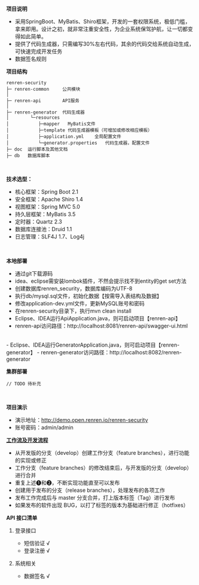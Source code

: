 **项目说明** 
- 采用SpringBoot、MyBatis、Shiro框架，开发的一套权限系统，极低门槛，拿来即用。设计之初，就非常注重安全性，为企业系统保驾护航，让一切都变得如此简单。
- 提供了代码生成器，只需编写30%左右代码，其余的代码交给系统自动生成，可快速完成开发任务
- 数据签名规则

**项目结构** 
```
renren-security
├─ renren-common     公共模块
│ 
├─ renren-api        API服务
│ 
├─ renren-generator  代码生成器
│        └─resources 
│           ├─mapper   MyBatis文件
│           ├─template 代码生成器模板（可增加或修改相应模板）
│           ├─application.yml    全局配置文件
│           └─generator.properties   代码生成器，配置文件
├─ doc  运行脚本及其他文档
├─ db   数据库脚本
```
<br>

 **技术选型：** 
- 核心框架：Spring Boot 2.1
- 安全框架：Apache Shiro 1.4
- 视图框架：Spring MVC 5.0
- 持久层框架：MyBatis 3.5
- 定时器：Quartz 2.3
- 数据库连接池：Druid 1.1
- 日志管理：SLF4J 1.7、Log4j 
<br>

 **本地部署**
- 通过git下载源码
- idea、eclipse需安装lombok插件，不然会提示找不到entity的get set方法
- 创建数据库renren_security，数据库编码为UTF-8
- 执行db/mysql.sql文件，初始化数据【按需导入表结构及数据】
- 修改application-dev.yml文件，更新MySQL账号和密码
- 在renren-security目录下，执行mvn clean install
- Eclipse、IDEA运行ApiApplication.java，则可启动项目【renren-api】
- renren-api访问路径：http://localhost:8081/renren-api/swagger-ui.html
<br>
- Eclipse、IDEA运行GeneratorApplication.java，则可启动项目【renren-generator】
- renren-generator访问路径：http://localhost:8082/renren-generator

<br>

 **集群部署**
```
// TODO 待补充
```

<br>

 **项目演示**
- 演示地址：http://demo.open.renren.io/renren-security
- 账号密码：admin/admin


**[工作流及开发流程](https://blog.csdn.net/qq_16912257/article/details/52998295)**
- 从开发版的分支（develop）创建工作分支（feature branches），进行功能的实现或修正
- 工作分支（feature branches）的修改结束后，与开发版的分支（develop）进行合并
- 重复上述❶和❷，不断实现功能直至可以发布
- 创建用于发布的分支（release branches），处理发布的各项工作
- 发布工作完成后与 master 分支合并，打上版本标签（Tag）进行发布
- 如果发布的软件出现 BUG，以打了标签的版本为基础进行修正（hotfixes）


**API 接口清单**

1. 登录接口
   - 短信验证 √
   - 登录注册 √ 
   
2. 系统相关
   - 数据签名 √